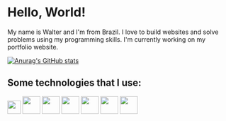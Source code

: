 <h1>Hello, World!</h1>

My name is Walter and I'm from Brazil. I love to build websites and solve problems using my programming skills. I'm currently working on my portfolio website.

[![Anurag's GitHub stats](https://github-readme-stats.vercel.app/api?username=wscneto)](https://github.com/anuraghazra/github-readme-stats)

<h2>Some technologies that I use:</h2>
<img height="30" src="https://cdn.jsdelivr.net/gh/devicons/devicon/icons/html5/html5-plain.svg" />
<img height="40" src="https://cdn.jsdelivr.net/gh/devicons/devicon/icons/css3/css3-plain.svg" />
<img height="40" src="https://cdn.jsdelivr.net/gh/devicons/devicon/icons/javascript/javascript-plain.svg" />
<img height="40" src="https://cdn.jsdelivr.net/gh/devicons/devicon/icons/bootstrap/bootstrap-plain-wordmark.svg" />
<img height="40" src="https://cdn.jsdelivr.net/gh/devicons/devicon/icons/csharp/csharp-plain.svg" />
<img height="40" src="https://cdn.jsdelivr.net/gh/devicons/devicon/icons/dotnetcore/dotnetcore-original.svg" />
<img height="40" src="https://cdn.jsdelivr.net/gh/devicons/devicon/icons/mysql/mysql-original-wordmark.svg" />
